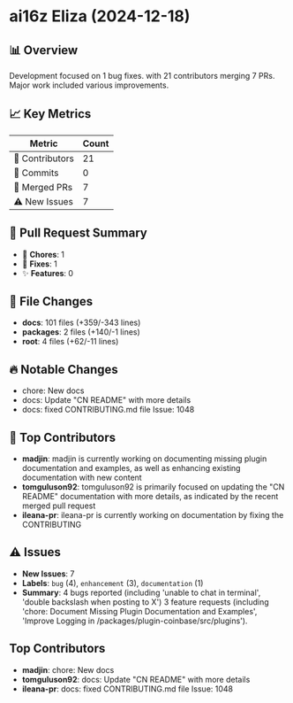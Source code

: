 # ai16z Eliza (2024-12-18)
    
## 📊 Overview
Development focused on 1 bug fixes. with 21 contributors merging 7 PRs. Major work included various improvements.

## 📈 Key Metrics
| Metric | Count |
|---------|--------|
| 👥 Contributors | 21 |
| 📝 Commits | 0 |
| 🔄 Merged PRs | 7 |
| ⚠️ New Issues | 7 |

## 🔄 Pull Request Summary
- 🧹 **Chores**: 1
- 🐛 **Fixes**: 1
- ✨ **Features**: 0

## 📁 File Changes
- **docs**: 101 files (+359/-343 lines)
- **packages**: 2 files (+140/-1 lines)
- **root**: 4 files (+62/-11 lines)

## 🔥 Notable Changes
- chore: New docs
- docs: Update "CN README" with more details
- docs: fixed CONTRIBUTING.md file Issue: 1048

## 👥 Top Contributors
- **madjin**: madjin is currently working on documenting missing plugin documentation and examples, as well as enhancing existing documentation with new content
- **tomguluson92**: tomguluson92 is primarily focused on updating the "CN README" documentation with more details, as indicated by the recent merged pull request
- **ileana-pr**: ileana-pr is currently working on documentation by fixing the CONTRIBUTING

## ⚠️ Issues
- **New Issues**: 7
- **Labels**: `bug` (4), `enhancement` (3), `documentation` (1)
- **Summary**: 4 bugs reported (including 'unable to chat in terminal', 'double backslash when posting to X') 3 feature requests (including 'chore: Document Missing Plugin Documentation and Examples', 'Improve Logging in /packages/plugin-coinbase/src/plugins').

## Top Contributors
- **madjin**: chore: New docs
- **tomguluson92**: docs: Update "CN README" with more details
- **ileana-pr**: docs: fixed CONTRIBUTING.md file Issue: 1048